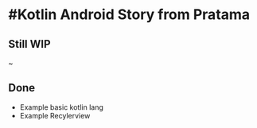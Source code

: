 #Kotlin Android Story from Pratama
===================================

## Still WIP
~

## Done
- Example basic kotlin lang
- Example Recylerview